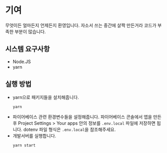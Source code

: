 # 기여

무엇이든 얼마든지 언제든지 환영입니다. 자소서 쓰는 중간에 살짝 만든거라 코드가 부족한 부분이 많습니다.

## 시스템 요구사항

- Node.JS
- yarn

## 실행 방법

- yarn으로 패키지들을 설치해줍니다.
  ```
  yarn
  ```
- 파이어베이스 관련 환경변수들을 설정해줍니다. 파이어베이스 콘솔에서 앱을 만든 후 Project Settings > Your apps 안의 정보를 `.env.local` 파일에 저장하면 됩니다. dotenv 파일 형식은 `.env.local`을 참조해주세요.
- 개발서버를 실행합니다.
  ```
  yarn start
  ```
